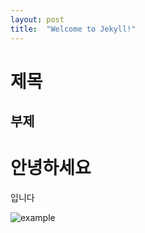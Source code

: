 ```yaml
---
layout: post
title:  "Welcome to Jekyll!"
---
```


제목
===

부제
---

# 안녕하세요

입니다

![example](https://github.com/jiheon0105/jiheon0105.github.io/assets/143495554/afde1458-3bf8-48a4-96e0-cc9a82de4482)
